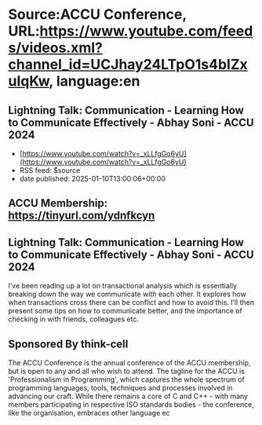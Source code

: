 # Source:ACCU Conference, URL:https://www.youtube.com/feeds/videos.xml?channel_id=UCJhay24LTpO1s4bIZxuIqKw, language:en

## Lightning Talk: Communication - Learning How to Communicate Effectively -  Abhay Soni - ACCU 2024
 - [https://www.youtube.com/watch?v=_xLLfgGo6yU](https://www.youtube.com/watch?v=_xLLfgGo6yU)
 - RSS feed: $source
 - date published: 2025-01-10T13:00:06+00:00

ACCU Membership: https://tinyurl.com/ydnfkcyn
---

Lightning Talk: Communication - Learning How to Communicate Effectively - Abhay Soni - ACCU 2024
---

I’ve been reading up a lot on transactional analysis which is essentially breaking down the way we communicate with each other. It explores how when transactions cross there can be conflict and how to avoid this. I’ll then present some tips on how to communicate better, and the importance of checking in with friends, colleagues etc. 

Sponsored By think-cell
---

The ACCU Conference is the annual conference of the ACCU membership, but is open to any and all who wish to attend. The tagline for the ACCU is 'Professionalism in Programming', which captures the whole spectrum of programming languages, tools, techniques and processes involved in advancing our craft. While there remains a core of C and C++ - with many members participating in respective ISO standards bodies - the conference, like the organisation, embraces other language ec

